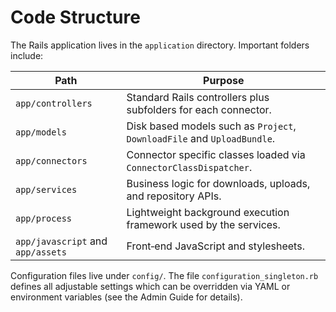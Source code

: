 # Code Structure

The Rails application lives in the `application` directory. Important folders include:

| Path | Purpose |
|------|---------|
| `app/controllers` | Standard Rails controllers plus subfolders for each connector. |
| `app/models` | Disk based models such as `Project`, `DownloadFile` and `UploadBundle`. |
| `app/connectors` | Connector specific classes loaded via `ConnectorClassDispatcher`. |
| `app/services` | Business logic for downloads, uploads, and repository APIs. |
| `app/process` | Lightweight background execution framework used by the services. |
| `app/javascript` and `app/assets` | Front‑end JavaScript and stylesheets. |

Configuration files live under `config/`. The file `configuration_singleton.rb` defines all adjustable settings which can be overridden via YAML or environment variables (see the Admin Guide for details).
